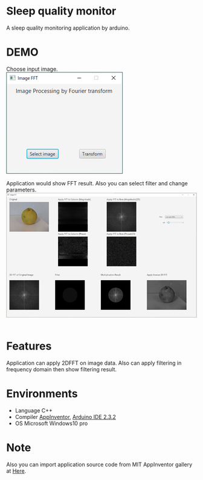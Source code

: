 # Sleep quality monitor
A sleep quality monitoring application by arduino.


# DEMO


Choose input image.<br />
![image](https://github.com/ooniwatori/2DFFT-system/blob/main/demo/demo1.png)<br />

Application would show FFT result. Also you can select filter and change parameters.<br />
![image](https://github.com/ooniwatori/2DFFT-system/blob/main/demo/demo2.png)<br /><br />


# Features

Application can apply 2DFFT on image data. Also can apply filtering in frequency domain then show filtering result.

# Environments 

* Language C++
* Compiler [AppInventor](https://appinventor.mit.edu/),  [Arduino IDE 2.3.2](https://www.arduino.cc/en/software)
* OS Microsoft Windows10 pro

# Note

Also you can import application source code from MIT AppInventor gallery at [Here](https://gallery.appinventor.mit.edu/?galleryid=366c139f-9296-40b7-ae09-8df530bc02fd).<br />

